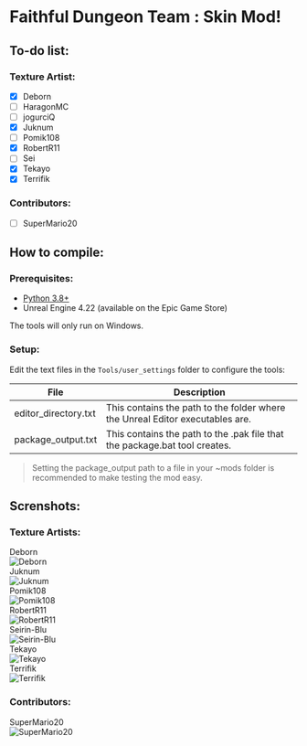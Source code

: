 # Faithful Dungeon Team : Skin Mod!

## To-do list:
### Texture Artist:
- [x] Deborn
- [ ] HaragonMC
- [ ] jogurciQ
- [x] Juknum
- [ ] Pomik108
- [x] RobertR11
- [ ] Sei
- [x] Tekayo
- [x] Terrifik

### Contributors:
- [ ] SuperMario20

## How to compile:

### Prerequisites:
- [Python 3.8+](https://www.microsoft.com/en-us/p/python-38/9mssztt1n39l?activetab=pivot:overviewtab)
- Unreal Engine 4.22 (available on the Epic Game Store)

The tools will only run on Windows.

### Setup:
Edit the text files in the `Tools/user_settings` folder to configure the tools:

| File | Description |
| -------- | -------- |
| editor_directory.txt     | This contains the path to the folder where the Unreal Editor executables are.     |
| package_output.txt     | This contains the path to the .pak file that the package.bat tool creates.     |

> Setting the package_output path to a file in your ~mods folder is recommended to make testing the mod easy.

## Screnshots: 
### Texture Artists: 
Deborn  
![Deborn](https://i.imgur.com/WUyVhdr.png)  
Juknum  
![Juknum](https://i.imgur.com/l9dzkpX.png)  
Pomik108  
![Pomik108](https://i.imgur.com/r76rfLo.png)  
RobertR11  
![RobertR11](https://i.imgur.com/GKB4sWZ.png)  
Seirin-Blu  
![Seirin-Blu](https://i.imgur.com/7pVR1x1.png)  
Tekayo  
![Tekayo](https://i.imgur.com/OXx2ADW.png)  
Terrifik  
![Terrifik](https://i.imgur.com/BQmXfF6.png)  

### Contributors:
SuperMario20  
![SuperMario20](https://i.imgur.com/cNScE30.png)  
